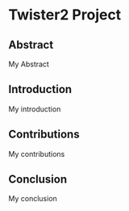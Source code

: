 # Twister2 Project 

## Abstract 

My Abstract 

## Introduction

My introduction

## Contributions

My contributions

## Conclusion

My conclusion
